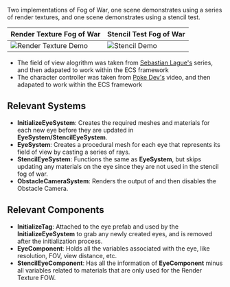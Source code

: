 Two implementations of Fog of War, one scene demonstrates using a series of render textures, and one scene demonstrates using a stencil test.

| Render Texture Fog of War                 |Stencil Test Fog of War                   |
|-------------------------------------------|------------------------------------------|
| ![Render Texture Demo](images/rtGif.gif)  |  ![Stencil Demo](images/stencilGif.gif)  |

* The field of view alogrithm was taken from [Sebastian Lague's](https://www.youtube.com/watch?v=73Dc5JTCmKI&t=1s) series, and then adapated to work within the ECS framework
* The character controller was taken from [Poke Dev's](https://www.youtube.com/watch?v=YR6Q7dUz2uk&t=457s) video, and then adapated to work within the ECS framework

## Relevant Systems

* **InitializeEyeSystem**: Creates the required meshes and materials for each new eye before they are updated in **EyeSystem/StencilEyeSystem**.
* **EyeSystem**: Creates a procedural mesh for each eye that represents its field of view by casting a series of rays.
* **StencilEyeSystem**: Functions the same as **EyeSystem**, but skips updating any materials on the eye since they are not used in the stencil fog of war.
* **ObstacleCameraSystem**: Renders the output of and then disables the Obstacle Camera.

  
## Relevant Components

* **InitializeTag**: Attached to the eye prefab and used by the **InitializeEyeSystem** to grab any newly created eyes, and is removed after the initialization process.
* **EyeComponent**: Holds all the variables associated with the eye, like resolution, FOV, view distance, etc.
* **StencilEyeComponent**: Has all the information of **EyeComponent** minus all variables related to materials that are only used for the Render Texture FOW.
